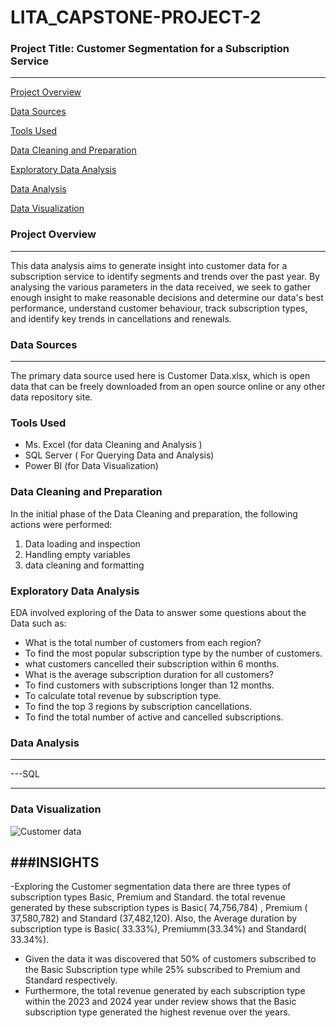 # LITA_CAPSTONE-PROJECT-2

### Project Title: Customer Segmentation for a Subscription Service
---

[Project Overview](#project-overview)

[Data Sources](#data-sources)

[Tools Used](#tools-used)

[Data Cleaning and Preparation](#data-cleaning-and-preparation)

[Exploratory Data Analysis](#exploratory-data-analysis)

[Data Analysis](#data-analysis)

[Data Visualization](*#data-visualization)


### Project Overview
---
This data analysis aims to generate insight into customer data for a subscription service to identify segments and trends over the past year. By analysing the various parameters in the data received, we seek to gather enough insight to make reasonable decisions and determine our data's best performance,  understand customer behaviour, track subscription types, 
and identify key trends in cancellations and renewals.

### Data Sources
---
The primary data source used here is Customer Data.xlsx, which is open data that can be freely downloaded from an open source online or any other data repository site.

### Tools Used

- Ms. Excel (for data Cleaning and Analysis )
- SQL Server ( For Querying Data and Analysis)
- Power BI (for Data Visualization)
### Data Cleaning and Preparation

In the initial phase of the Data Cleaning and preparation, the following actions were performed:
1. Data loading and inspection
2. Handling empty variables
3. data cleaning and formatting
### Exploratory Data Analysis

EDA involved exploring of the Data to answer some questions about the Data such as:
- What is the total number of customers from each region?
- To find the most popular subscription type by the number of customers.
- what customers cancelled their subscription within 6 months.
- What is the average subscription duration for all customers?
- To find customers with subscriptions longer than 12 months.
- To calculate total revenue by subscription type.
- To find the top 3 regions by subscription cancellations.
- To find the total number of active and cancelled subscriptions.

### Data Analysis
---
---SQL



---
### Data Visualization

![Customer data](https://github.com/user-attachments/assets/99aba387-f203-4380-a05e-1d7513552669)

###INSIGHTS
---
-Exploring the Customer segmentation data there are three types of subscription types Basic, Premium and Standard. the total revenue generated by these subscription types is Basic( 74,756,784) , Premium ( 37,580,782) and Standard (37,482,120). Also, the Average duration by subscription type is Basic( 33.33%), Premiumm(33.34%) and Standard( 33.34%).
- Given the data it was discovered that 50% of customers subscribed to the Basic Subscription type while 25% subscribed to Premium and Standard respectively.
- Furthermore, the total revenue generated by each subscription type within the 2023 and 2024 year under review shows that the Basic subscription type generated the highest revenue over the years.

